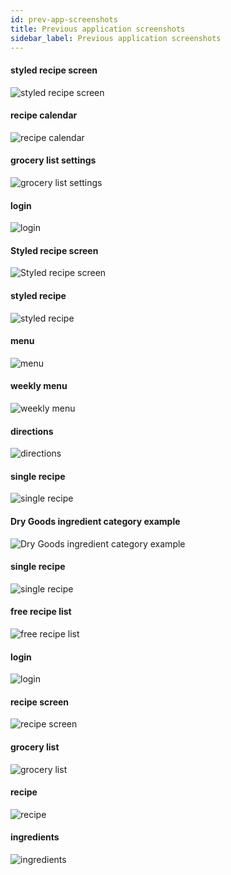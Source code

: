 ```yaml
---
id: prev-app-screenshots
title: Previous application screenshots
sidebar_label: Previous application screenshots
---
```



#### styled recipe screen
![styled recipe screen](/application-documentation/img/app/1_slfggOuPcZ10E0xm2MZKfw.png)

#### recipe calendar
![recipe calendar](/application-documentation/img/app/1_2sthKHDI4MT5a0cIFDhGfA.png)

#### grocery list settings
![grocery list settings](/application-documentation/img/app/1_6FESeKqa4QMxy0_G5UkOuQ.png)

#### login
![login](/application-documentation/img/app/1_7JdBzPnDtKvDveXd8VT6Ww.png)

#### Styled recipe screen
![Styled recipe screen](/application-documentation/img/app/1_BOKv1qUDyxiRkyJumsGldw.png)
#### styled recipe
![styled recipe](/application-documentation/img/app/1_Gp6Y81Qa-BxjDNZM8sOEsQ.png)
#### menu
![menu](/application-documentation/img/app/1_JwzRULKEXkj_s3_1YZTD5w.png)
#### weekly menu
![weekly menu](/application-documentation/img/app/1_M_SryfXo-g7sUCkb8onMoQ.png)
#### directions
![directions](/application-documentation/img/app/1_Nuje-74uy-afl_Jj_a0hLg.png)
#### single recipe
![single recipe](/application-documentation/img/app/1_QgbcEQEfNZykDqDdQgK2zQ.png
)
#### Dry Goods ingredient category example
![Dry Goods ingredient category example](/application-documentation/img/app/1_VCb2IRNZKeOMFomSNl822g.png)

#### single recipe
![single recipe](/application-documentation/img/app/1_VgBsGsmnh8KVbLl5zXrRVg.png)

#### free recipe list
![free recipe list](/application-documentation/img/app/1_ZxOtsHs2uy7Dr-cFYPfHNw.png)

#### login
![login](/application-documentation/img/app/1_nP7z3x6XyMVtqzn2GKtzKA.png)

#### recipe screen
![recipe screen](/application-documentation/img/app/1_VgBsGsmnh8KVbLl5zXrRVg.png)

#### grocery list
![grocery list](/application-documentation/img/app/1_nprlmKfB0mK3iGEMyBzxUQ.png)

#### recipe
![recipe](/application-documentation/img/app/1_oeHStaREVxroqXwrWi378w.png)

#### ingredients
![ingredients](/application-documentation/img/app/1_rEI_KD1wAwgyVPmDKD1jtQ.png)
